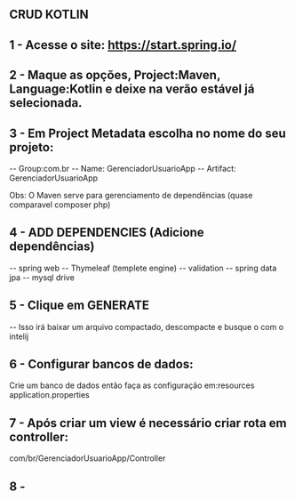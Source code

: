 ## CRUD KOTLIN

## 1 - Acesse o site: https://start.spring.io/
## 2 - Maque as opções, Project:Maven, Language:Kotlin e deixe na verão estável já selecionada.
## 3 - Em Project Metadata escolha no nome do seu projeto:
-- Group:com.br
-- Name: GerenciadorUsuarioApp
-- Artifact: GerenciadorUsuarioApp

Obs: O Maven serve para gerenciamento de dependências (quase comparavel composer php)

## 4 - ADD DEPENDENCIES (Adicione dependências)
-- spring web
-- Thymeleaf (templete engine)
-- validation
-- spring data jpa
-- mysql drive

## 5 - Clique em GENERATE
-- Isso irá baixar um arquivo compactado, descompacte e busque o com o intelij

## 6 - Configurar bancos de dados:
Crie um banco de dados então faça as configuração em:resources application.properties

## 7 - Após criar um view é necessário criar rota em controller:
com/br/GerenciadorUsuarioApp/Controller

## 8 - 

